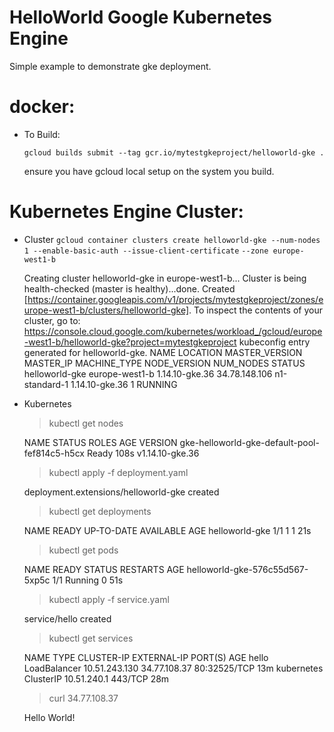 HelloWorld Google Kubernetes Engine
===================================

Simple example to demonstrate gke deployment.


docker:
=======
* To Build:

    ````gcloud builds submit --tag gcr.io/mytestgkeproject/helloworld-gke .````

    ensure you have gcloud local setup on the system you build. 

Kubernetes Engine Cluster:
==========================

* Cluster
    ````gcloud container clusters create helloworld-gke --num-nodes 1 --enable-basic-auth --issue-client-certificate```` 
    ````--zone europe-west1-b````
    
    Creating cluster helloworld-gke in europe-west1-b... Cluster is being health-checked (master is healthy)...done.
    Created [https://container.googleapis.com/v1/projects/mytestgkeproject/zones/europe-west1-b/clusters/helloworld-gke].
    To inspect the contents of your cluster, go to: 
    https://console.cloud.google.com/kubernetes/workload_/gcloud/europe-west1-b/helloworld-gke?project=mytestgkeproject
    kubeconfig entry generated for helloworld-gke.
    NAME            LOCATION        MASTER_VERSION  MASTER_IP      MACHINE_TYPE   NODE_VERSION    NUM_NODES  STATUS
    helloworld-gke  europe-west1-b  1.14.10-gke.36  34.78.148.106  n1-standard-1  1.14.10-gke.36  1          RUNNING


* Kubernetes

    > kubectl get nodes
                
    NAME                                            STATUS   ROLES    AGE    VERSION
    gke-helloworld-gke-default-pool-fef814c5-h5cx   Ready    <none>   108s   v1.14.10-gke.36
    
    > kubectl apply -f deployment.yaml
    
    deployment.extensions/helloworld-gke created
    
    > kubectl get deployments

    NAME             READY   UP-TO-DATE   AVAILABLE   AGE
    helloworld-gke   1/1     1            1           21s
    
    > kubectl get pods

    NAME                              READY   STATUS    RESTARTS   AGE
    helloworld-gke-576c55d567-5xp5c   1/1     Running   0          51s
    
    > kubectl apply -f service.yaml

    service/hello created
    
    > kubectl get services

    NAME         TYPE           CLUSTER-IP      EXTERNAL-IP    PORT(S)        AGE
    hello        LoadBalancer   10.51.243.130   34.77.108.37   80:32525/TCP   13m
    kubernetes   ClusterIP      10.51.240.1     <none>         443/TCP        28m
    
    > curl 34.77.108.37

    Hello World!